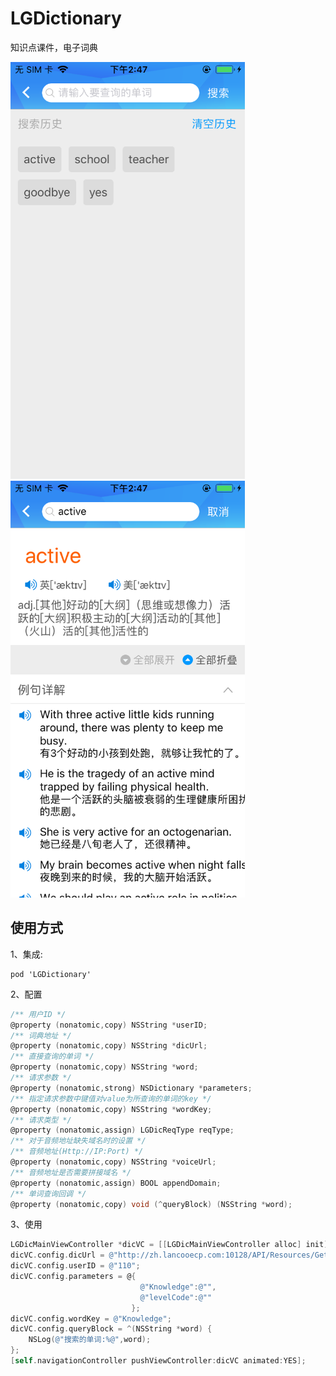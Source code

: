 # LGDictionary
知识点课件，电子词典
<div align="left">
<img src="https://github.com/LYajun/LGDictionary/blob/master/Assets/dic1.png" width ="375" height ="667" >
<img src="https://github.com/LYajun/LGDictionary/blob/master/Assets/dic2.png" width ="375" height ="667" >
 </div>
 
## 使用方式

1、集成:

```
pod 'LGDictionary'
```

2、配置

```objective-c
/** 用户ID */
@property (nonatomic,copy) NSString *userID;
/** 词典地址 */
@property (nonatomic,copy) NSString *dicUrl;
/** 直接查询的单词 */
@property (nonatomic,copy) NSString *word;
/** 请求参数 */
@property (nonatomic,strong) NSDictionary *parameters;
/** 指定请求参数中键值对value为所查询的单词的key */
@property (nonatomic,copy) NSString *wordKey;
/** 请求类型 */
@property (nonatomic,assign) LGDicReqType reqType;
/** 对于音频地址缺失域名时的设置 */
/** 音频地址(Http://IP:Port) */
@property (nonatomic,copy) NSString *voiceUrl;
/** 音频地址是否需要拼接域名 */
@property (nonatomic,assign) BOOL appendDomain;
/** 单词查询回调 */
@property (nonatomic,copy) void (^queryBlock) (NSString *word);
```

3、使用

```objective-c
LGDicMainViewController *dicVC = [[LGDicMainViewController alloc] init];
dicVC.config.dicUrl = @"http://zh.lancooecp.com:10128/API/Resources/GetCourseware";
dicVC.config.userID = @"110";
dicVC.config.parameters = @{
                             @"Knowledge":@"",
                             @"levelCode":@""
                           };
dicVC.config.wordKey = @"Knowledge";
dicVC.config.queryBlock = ^(NSString *word) {
    NSLog(@"搜索的单词:%@",word);
};
[self.navigationController pushViewController:dicVC animated:YES];
```
